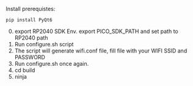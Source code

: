 Install prerequistes:
```
pip install PyQt6
```
0. export RP2040 SDK Env. export PICO\_SDK\_PATH and set path to RP2040 path
1. Run configure.sh script
2. The script will generate wifi.conf file, fill file with your WIFI SSID and PASSWORD
3. Run configure.sh once again. 
4. cd build
5. ninja
